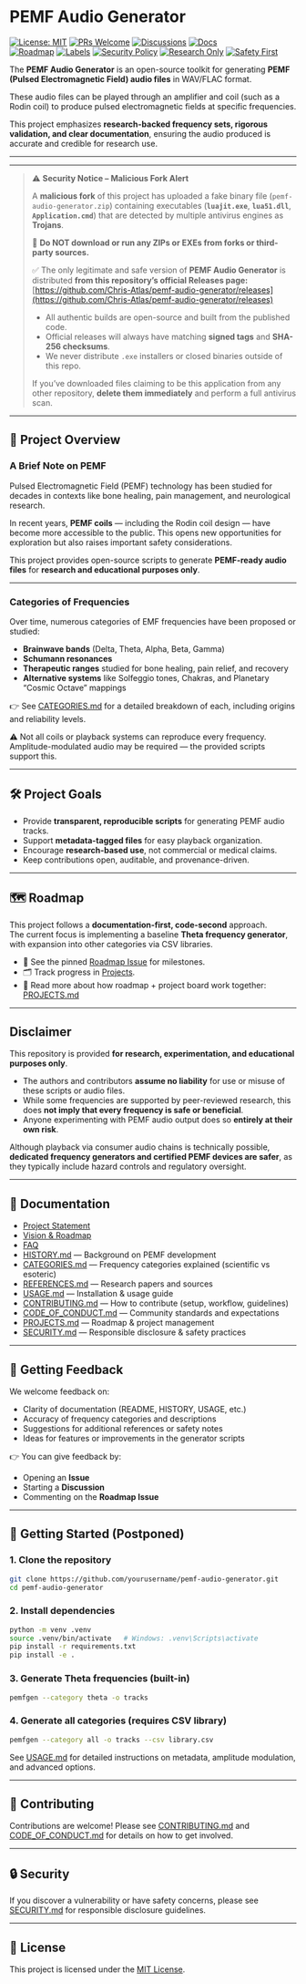 # PEMF Audio Generator
[![License: MIT](https://img.shields.io/badge/License-MIT-yellow.svg)](LICENSE)
[![PRs Welcome](https://img.shields.io/badge/PRs-welcome-brightgreen.svg)](CONTRIBUTING.md)
[![Discussions](https://img.shields.io/badge/GitHub-Discussions-blue.svg)](../../discussions)
[![Docs](https://img.shields.io/badge/Docs-FAQ-informational)](FAQ.md)  
[![Roadmap](https://img.shields.io/badge/Roadmap-Milestones-blue)](../../milestones)
[![Labels](https://img.shields.io/badge/Issues-Labels-green)](../../labels)
[![Security Policy](https://img.shields.io/badge/Security-Policy-red.svg)](SECURITY.md)
[![Research Only](https://img.shields.io/badge/Use-Research--Only-orange.svg)](#disclaimer)
[![Safety First](https://img.shields.io/badge/Safety-First-lightgrey.svg)](SECURITY.md)

The **PEMF Audio Generator** is an open-source toolkit for generating **PEMF (Pulsed Electromagnetic Field) audio files** in WAV/FLAC format.

These audio files can be played through an amplifier and coil (such as a Rodin coil) to produce pulsed electromagnetic fields at specific frequencies.

This project emphasizes **research-backed frequency sets, rigorous validation, and clear documentation**, ensuring the audio produced is accurate and credible for research use.

---

---

> ⚠️ **Security Notice – Malicious Fork Alert**
>
> A **malicious fork** of this project has uploaded a fake binary file (`pemf-audio-generator.zip`)
> containing executables (**`luajit.exe`**, **`lua51.dll`**, **`Application.cmd`**) that are detected by
> multiple antivirus engines as **Trojans**.
>
> 🔴 **Do NOT download or run any ZIPs or EXEs from forks or third-party sources.**
>
> ✅ The only legitimate and safe version of **PEMF Audio Generator** is distributed **from this repository’s official Releases page:**
> [https://github.com/Chris-Atlas/pemf-audio-generator/releases](https://github.com/Chris-Atlas/pemf-audio-generator/releases)
>
> - All authentic builds are open-source and built from the published code.  
> - Official releases will always have matching **signed tags** and **SHA-256 checksums**.  
> - We never distribute `.exe` installers or closed binaries outside of this repo.
>
> If you’ve downloaded files claiming to be this application from any other repository,
> **delete them immediately** and perform a full antivirus scan.

---


## 📖 Project Overview

### A Brief Note on PEMF
Pulsed Electromagnetic Field (PEMF) technology has been studied for decades in contexts like bone healing, pain management, and neurological research.  

In recent years, **PEMF coils** — including the Rodin coil design — have become more accessible to the public. This opens new opportunities for exploration but also raises important safety considerations.  

This project provides open-source scripts to generate **PEMF-ready audio files** for **research and educational purposes only**.

---

### Categories of Frequencies
Over time, numerous categories of EMF frequencies have been proposed or studied:

- **Brainwave bands** (Delta, Theta, Alpha, Beta, Gamma)  
- **Schumann resonances**  
- **Therapeutic ranges** studied for bone healing, pain relief, and recovery  
- **Alternative systems** like Solfeggio tones, Chakras, and Planetary “Cosmic Octave” mappings  

👉 See [CATEGORIES.md](CATEGORIES.md) for a detailed breakdown of each, including origins and reliability levels.

⚠️ Not all coils or playback systems can reproduce every frequency.  
Amplitude-modulated audio may be required — the provided scripts support this.

---

## 🛠 Project Goals
- Provide **transparent, reproducible scripts** for generating PEMF audio tracks.  
- Support **metadata-tagged files** for easy playback organization.  
- Encourage **research-based use**, not commercial or medical claims.  
- Keep contributions open, auditable, and provenance-driven.  

---

## 🗺 Roadmap

This project follows a **documentation-first, code-second** approach.  
The current focus is implementing a baseline **Theta frequency generator**, with expansion into other categories via CSV libraries.

- 📍 See the pinned [Roadmap Issue](../../issues/1) for milestones.  
- 🗂 Track progress in [Projects](../../projects).  
- 📖 Read more about how roadmap + project board work together: [PROJECTS.md](PROJECTS.md)

---

## Disclaimer

This repository is provided **for research, experimentation, and educational purposes only**.

- The authors and contributors **assume no liability** for use or misuse of these scripts or audio files.  
- While some frequencies are supported by peer-reviewed research, this does **not imply that every frequency is safe or beneficial**.  
- Anyone experimenting with PEMF audio output does so **entirely at their own risk**.  

Although playback via consumer audio chains is technically possible, **dedicated frequency generators and certified PEMF devices are safer**, as they typically include hazard controls and regulatory oversight.

---

## 📂 Documentation

- [Project Statement](PROJECT_STATEMENT.md)  
- [Vision & Roadmap](VISION_AND_ROADMAP.md)  
- [FAQ](FAQ.md)  
- [HISTORY.md](HISTORY.md) — Background on PEMF development  
- [CATEGORIES.md](CATEGORIES.md) — Frequency categories explained (scientific vs esoteric)  
- [REFERENCES.md](REFERENCES.md) — Research papers and sources  
- [USAGE.md](USAGE.md) — Installation & usage guide  
- [CONTRIBUTING.md](CONTRIBUTING.md) — How to contribute (setup, workflow, guidelines)  
- [CODE_OF_CONDUCT.md](CODE_OF_CONDUCT.md) — Community standards and expectations  
- [PROJECTS.md](PROJECTS.md) — Roadmap & project management  
- [SECURITY.md](SECURITY.md) — Responsible disclosure & safety practices

---

## 💬 Getting Feedback

We welcome feedback on:

- Clarity of documentation (README, HISTORY, USAGE, etc.)  
- Accuracy of frequency categories and descriptions  
- Suggestions for additional references or safety notes  
- Ideas for features or improvements in the generator scripts  

👉 You can give feedback by:
- Opening an **Issue**  
- Starting a **Discussion**  
- Commenting on the **Roadmap Issue**

---

## 🚀 Getting Started (Postponed)

### 1. Clone the repository
```bash
git clone https://github.com/yourusername/pemf-audio-generator.git
cd pemf-audio-generator
```

### 2. Install dependencies
```bash
python -m venv .venv
source .venv/bin/activate   # Windows: .venv\Scripts\activate
pip install -r requirements.txt
pip install -e .
```

### 3. Generate Theta frequencies (built-in)
```bash
pemfgen --category theta -o tracks
```

### 4. Generate all categories (requires CSV library)
```bash
pemfgen --category all -o tracks --csv library.csv
```

See [USAGE.md](USAGE.md) for detailed instructions on metadata, amplitude modulation, and advanced options.

---

## 🤝 Contributing
Contributions are welcome! Please see [CONTRIBUTING.md](CONTRIBUTING.md) and [CODE_OF_CONDUCT.md](CODE_OF_CONDUCT.md) for details on how to get involved.

---

## 🔒 Security
If you discover a vulnerability or have safety concerns, please see [SECURITY.md](SECURITY.md) for responsible disclosure guidelines.

---

## 📜 License
This project is licensed under the [MIT License](LICENSE).

